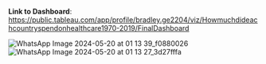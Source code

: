 **Link to Dashboard**:
https://public.tableau.com/app/profile/bradley.ge2204/viz/Howmuchdideachcountryspendonhealthcare1970-2019/FinalDashboard

![WhatsApp Image 2024-05-20 at 01 13 39_f0880026](https://github.com/BradleyGe/Health-Care-Expenditure-Tableau-Project-/assets/141160516/f6841d13-2282-4b1a-82b8-15ffed5eb23f)
![WhatsApp Image 2024-05-20 at 01 13 27_3d27fffa](https://github.com/BradleyGe/Health-Care-Expenditure-Tableau-Project-/assets/141160516/8d93ad63-0e23-4ca3-b856-0361c9d29307)
